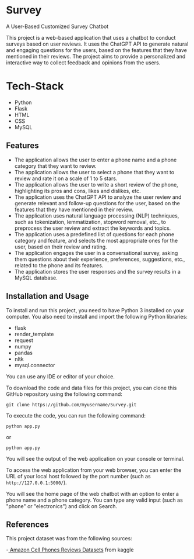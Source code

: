 # Survey

A User-Based Customized Survey Chatbot

This project is a web-based application that uses a chatbot to conduct surveys based on user reviews. It uses the ChatGPT API to generate natural and engaging questions for the users, based on the features that they have mentioned in their reviews. The project aims to provide a personalized and interactive way to collect feedback and opinions from the users.

# Tech-Stack

- Python
- Flask
- HTML
- CSS
- MySQL

## Features

- The application allows the user to enter a phone name and a phone category that they want to review.
- The application allows the user to select a phone that they want to review and rate it on a scale of 1 to 5 stars.
- The application allows the user to write a short review of the phone, highlighting its pros and cons, likes and dislikes, etc.
- The application uses the ChatGPT API to analyze the user review and generate relevant and follow-up questions for the user, based on the features that they have mentioned in their review.
- The application uses natural language processing (NLP) techniques, such as tokenization, lemmatization, stopword removal, etc., to preprocess the user review and extract the keywords and topics.
- The application uses a predefined list of questions for each phone category and feature, and selects the most appropriate ones for the user, based on their review and rating.
- The application engages the user in a conversational survey, asking them questions about their experience, preferences, suggestions, etc., related to the phone and its features.
- The application stores the user responses and the survey results in a MySQL database.

## Installation and Usage

To install and run this project, you need to have Python 3 installed on your computer. You also need to install and import the following Python libraries:

- flask
- render_template
- request
- numpy
- pandas
- nltk
- mysql.connector

You can use any IDE or editor of your choice.

To download the code and data files for this project, you can clone this GitHub repository using the following command:

```git clone https://github.com/myusername/Survey.git```

To execute the code, you can run the following command:

`python app.py`

or 

```python app.py```

You will see the output of the web application on your console or terminal.

To access the web application from your web browser, you can enter the URL of your local host followed by the port number (such as `http://127.0.0.1:5000/`).

You will see the home page of the web chatbot with an option to enter a phone name and a phone category. You can type any valid input (such as "phone" or "electronics") and click on Search.

## References

This project dataset was from the following sources:

-[ Amazon Cell Phones Reviews Datasets](https://www.kaggle.com/datasets/datafiniti/consumer-reviews-of-amazon-products/data) from kaggle
